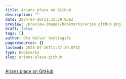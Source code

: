 ```yaml
---
title: Arjans place on GitHub
description: ""
date: 2024-07-26T11:33:39.956Z
preview: /preview-images/bookmarks/arjan github.png
draft: false
tags: []
author: Ole Halvor Smylingsås
pageresources: {}
lastmod: 2024-07-26T11:37:39.074Z
type: bookmarks
slug: arjans-place-github
---
```

<!--more-->
[Arjans place on GitHub](https://aeinbu.github.io/)